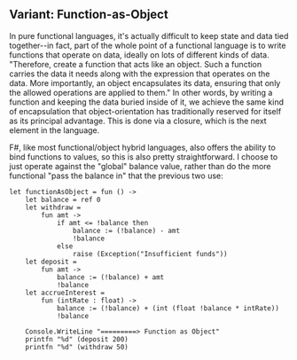 ## Variant: Function-as-Object

In pure functional languages, it's actually difficult to keep state and data tied together--in fact, part of the whole point of a functional language is to write functions that operate on data, ideally on lots of different kinds of data. "Therefore, create a function that acts like an object. Such a function carries the data it needs along with the expression that operates on the data. More importantly, an object encapsulates its data, ensuring that only the allowed operations are applied to them." In other words, by writing a function and keeping the data buried inside of it, we achieve the same kind of encapsulation that object-orientation has traditionally reserved for itself as its principal advantage. This is done via a closure, which is the next element in the language.

F#, like most functional/object hybrid languages, also offers the ability to bind functions to values, so this is also pretty straightforward. I choose to just operate against the "global" balance value, rather than do the more functional "pass the balance in" that the previous two use:

```
let functionAsObject = fun () ->
    let balance = ref 0
    let withdraw = 
        fun amt ->
            if amt <= !balance then
                balance := (!balance) - amt
                !balance
            else
                raise (Exception("Insufficient funds"))
    let deposit = 
        fun amt -> 
            balance := (!balance) + amt
            !balance
    let accrueInterest = 
        fun (intRate : float) -> 
            balance := (!balance) + (int (float !balance * intRate))
            !balance
    
    Console.WriteLine "=========> Function as Object"
    printfn "%d" (deposit 200)
    printfn "%d" (withdraw 50)
```

